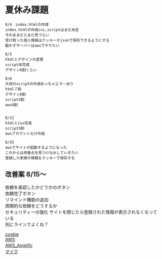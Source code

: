 # 夏休み課題

    8/4　index.htmlの作成
    index.htmlの作成css,scriptはまだ未定
    今のままだとまだ見づらい
    受け取った個人情報はクッキーかjsonで保存できるようにする
    動かすサーバーはawsでやりたい

    8/5
    htmlとデザインの変更
    script未完成
    デザイン6割くらい
    
    8/6
    大体のscriptの作成めっちゃエラーあり
    html７割
    デザイン6割
    script5割
    aws0割
    

    8/12
    htmlとcss完成
    script5割
    awsアカウントだけ作成

    8/15
    awsでサイトが起動するようになった
    これからは改善点を見つけなおしていきたい
    登録した家族の情報をクッキーで保存する
## 改善案 8/15～
依頼を承認したかどうかのボタン  
依頼完了ボタン  
リマインド機能の追加  
周期的な依頼をどうするか  
セキュリティーの強化
サイトを閉じたら登録された情報が表示されなくなっている    
別にラインでよくね？

    
[cookie](https://zenn.dev/as_atushi/articles/e46520d974c5d0)  
[AWS](https://ap-southeast-2.console.aws.amazon.com/console/home?region=ap-southeast-2#)  
[AWS_Amplify](https://qiita.com/t_okkan/items/38aca98993bf06598af6)　  
[マイク](https://saycon.co.jp/portal-for-newcomer/javaweb/webtips/web-speech-api)